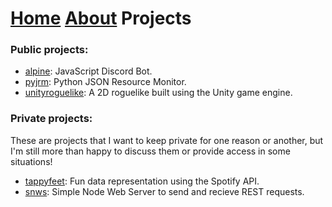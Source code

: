 # [Home](index) [About](about) Projects

### Public projects:

- [alpine](alpine): JavaScript Discord Bot.
- [pyjrm](pyjrm): Python JSON Resource Monitor. 
- [unityroguelike](unityroguelike): A 2D roguelike built using the Unity game engine. 

### Private projects:
These are projects that I want to keep private for one reason or another, but I'm still more than happy to discuss them or provide access in some situations!
- [tappyfeet](tappyfeet): Fun data representation using the Spotify API. 
- [snws](snws): Simple Node Web Server to send and recieve REST requests.

